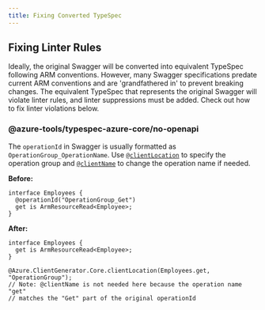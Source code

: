 ```yaml
---
title: Fixing Converted TypeSpec
---
```


## Fixing Linter Rules

Ideally, the original Swagger will be converted into equivalent TypeSpec following ARM conventions. However, many Swagger specifications predate current ARM conventions and are 'grandfathered in' to prevent breaking changes. The equivalent TypeSpec that represents the original Swagger will violate linter rules, and linter suppressions must be added. Check out how to fix linter violations below.

### @azure-tools/typespec-azure-core/no-openapi

The `operationId` in Swagger is usually formatted as `OperationGroup_OperationName`. Use [`@clientLocation`](https://azure.github.io/typespec-azure/docs/libraries/typespec-client-generator-core/reference/decorators/#@Azure.ClientGenerator.Core.clientLocation) to specify the operation group and [`@clientName`](https://azure.github.io/typespec-azure/docs/libraries/typespec-client-generator-core/reference/decorators/#@Azure.ClientGenerator.Core.clientName) to change the operation name if needed.

**Before:**

```typespec
interface Employees {
  @operationId("OperationGroup_Get")
  get is ArmResourceRead<Employee>;
}
```

**After:**

```typespec
interface Employees {
  get is ArmResourceRead<Employee>;
}

@Azure.ClientGenerator.Core.clientLocation(Employees.get, "OperationGroup");
// Note: @clientName is not needed here because the operation name "get"
// matches the "Get" part of the original operationId
```
